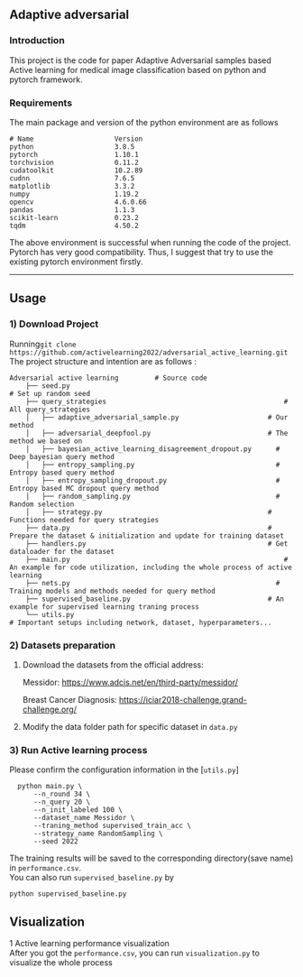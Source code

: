## Adaptive adversarial 
### Introduction
This project is the code for paper Adaptive Adversarial samples based Active learning for medical image classification based on python and pytorch framework.
  

### Requirements  
The main package and version of the python environment are as follows
```
# Name                    Version         
python                    3.8.5                    
pytorch                   1.10.1         
torchvision               0.11.2         
cudatoolkit               10.2.89       
cudnn                     7.6.5           
matplotlib                3.3.2              
numpy                     1.19.2        
opencv                    4.6.0.66         
pandas                    1.1.3               
scikit-learn              0.23.2                
tqdm                      4.50.2             
```  

The above environment is successful when running the code of the project. Pytorch has very good compatibility. Thus, I suggest that try to use the existing pytorch environment firstly.

---  
## Usage 
### 1) Download Project 

Running```git clone https://github.com/activelearning2022/adversarial_active_learning.git```  
The project structure and intention are as follows : 
```
Adversarial active learning			# Source code		
    ├── seed.py			 	                                          # Set up random seed
    ├── query_strategies		                                    # All query_strategies
    │   ├── adaptive_adversarial_sample.py                      # Our method
    │   ├── adversarial_deepfool.py                             # The method we based on
    │   ├── bayesian_active_learning_disagreement_dropout.py	  # Deep bayesian query method
    │   ├── entropy_sampling.py		                              # Entropy based query method
    │   ├── entropy_sampling_dropout.py		                      # Entropy based MC dropout query method
    │   ├── random_sampling.py		                              # Random selection
    │   ├── strategy.py                                         # Functions needed for query strategies
    ├── data.py	                                                # Prepare the dataset & initialization and update for training dataset
    ├── handlers.py                                             # Get dataloader for the dataset
    ├── main.py			                                            # An example for code utilization, including the whole process of active learning
    ├── nets.py		                                              # Training models and methods needed for query method
    ├── supervised_baseline.py	                                # An example for supervised learning traning process
    └── utils.py			                                          # Important setups including network, dataset, hyperparameters...
```
### 2) Datasets preparation 
1. Download the datasets from the official address:
   
   Messidor: https://www.adcis.net/en/third-party/messidor/
   
   Breast Cancer Diagnosis: https://iciar2018-challenge.grand-challenge.org/


<!--    BreakHis: https://web.inf.ufpr.br/vri/databases/breast-cancer-histopathological-database-breakhis/ -->
   
2. Modify the data folder path for specific dataset in `data.py`

### 3) Run Active learning process 
Please confirm the configuration information in the [`utils.py`]
```
  python main.py \
      --n_round 34 \
      --n_query 20 \
      --n_init_labeled 100 \
      --dataset_name Messidor \
      --traning_method supervised_train_acc \
      --strategy_name RandomSampling \
      --seed 2022
```
The training results will be saved to the corresponding directory(save name) in `performance.csv`.  
You can also run `supervised_baseline.py` by
```
python supervised_baseline.py
```

## Visualization
1 Active learning performance visualization  
After you got the `performance.csv`, you can run `visualization.py` to visualize the whole process

